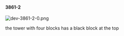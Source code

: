 #### 3861-2
![dev-3861-2-0.png](https://github.com/lil-lab/nlvr/raw/master/nlvr/dev/images/0/dev-3861-2-0.png "dev-3861-2-0.png")

the tower with four blocks has a black block at the top